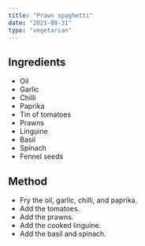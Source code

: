 ```yaml
---
title: "Prawn spaghetti"
date: "2021-08-31"
type: "vegetarian"
---
```


## Ingredients

- Oil
- Garlic
- Chilli
- Paprika
- Tin of tomatoes
- Prawns
- Linguine
- Basil
- Spinach
- Fennel seeds

## Method

- Fry the oil, garlic, chilli, and paprika.
- Add the tomatoes.
- Add the prawns.
- Add the cooked linguine.
- Add the basil and spinach.
